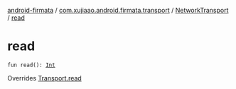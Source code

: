 [android-firmata](../../index.md) / [com.xujiaao.android.firmata.transport](../index.md) / [NetworkTransport](index.md) / [read](./read.md)

# read

`fun read(): `[`Int`](https://kotlinlang.org/api/latest/jvm/stdlib/kotlin/-int/index.html)

Overrides [Transport.read](../-transport/read.md)

